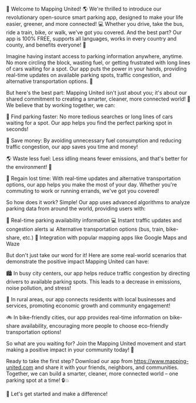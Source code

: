 🚨 Welcome to Mapping United! 🌎 We're thrilled to introduce our revolutionary open-source smart parking app, designed to make your life easier, greener, and more connected! 💻 Whether you drive, take the bus, ride a train, bike, or walk, we've got you covered. And the best part? Our app is 100% FREE, supports all languages, works in every country and county, and benefits everyone! 🌟

Imagine having instant access to parking information anywhere, anytime. No more circling the block, wasting fuel, or getting frustrated with long lines of cars waiting for a spot. Our app puts the power in your hands, providing real-time updates on available parking spots, traffic congestion, and alternative transportation options. 📍

But here's the best part: Mapping United isn't just about you; it's about our shared commitment to creating a smarter, cleaner, more connected world! 🌈 We believe that by working together, we can:

🚗 Find parking faster: No more tedious searches or long lines of cars waiting for a spot. Our app helps you find the perfect parking spot in seconds!

💸 Save money: By avoiding unnecessary fuel consumption and reducing traffic congestion, our app saves you time and money!

🌎 Waste less fuel: Less idling means fewer emissions, and that's better for the environment! 🌿

💪 Regain lost time: With real-time updates and alternative transportation options, our app helps you make the most of your day. Whether you're commuting to work or running errands, we've got you covered!

So how does it work? Simple! Our app uses advanced algorithms to analyze parking data from around the world, providing users with:

📍 Real-time parking availability information
💻 Instant traffic updates and congestion alerts
📊 Alternative transportation options (bus, train, bike-share, etc.)
🏢 Integration with popular mapping apps like Google Maps and Waze

But don't just take our word for it! Here are some real-world scenarios that demonstrate the positive impact Mapping United can have:

🏙️ In busy city centers, our app helps reduce traffic congestion by directing drivers to available parking spots. This leads to a decrease in emissions, noise pollution, and stress!

🌳 In rural areas, our app connects residents with local businesses and services, promoting economic growth and community engagement!

🚲 In bike-friendly cities, our app provides real-time information on bike-share availability, encouraging more people to choose eco-friendly transportation options!

So what are you waiting for? Join the Mapping United movement and start making a positive impact in your community today! 🌟

Ready to take the first step? Download our app from https://www.mapping-united.com and share it with your friends, neighbors, and communities. Together, we can build a smarter, cleaner, more connected world – one parking spot at a time! 🔒💥

🎉 Let's get started and make a difference!